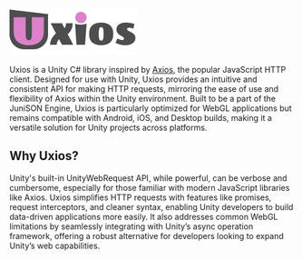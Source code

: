 ﻿![Uxios Logo](./uxios.png)

Uxios is a Unity C# library inspired by [Axios](https://axios-http.com/), the popular JavaScript HTTP client. Designed 
for use with Unity, Uxios provides an intuitive and consistent API for making HTTP requests, mirroring the ease of use 
and flexibility of Axios within the Unity environment. Built to be a part of the JuniSON Engine, Uxios is particularly 
optimized for WebGL applications but remains compatible with Android, iOS, and Desktop builds, making it a versatile 
solution for Unity projects across platforms.

## Why Uxios?

Unity's built-in UnityWebRequest API, while powerful, can be verbose and cumbersome, especially for those familiar with
modern JavaScript libraries like Axios. Uxios simplifies HTTP requests with features like promises, request
interceptors, and cleaner syntax, enabling Unity developers to build data-driven applications more easily. It also
addresses common WebGL limitations by seamlessly integrating with Unity’s async operation framework, offering a robust
alternative for developers looking to expand Unity’s web capabilities.